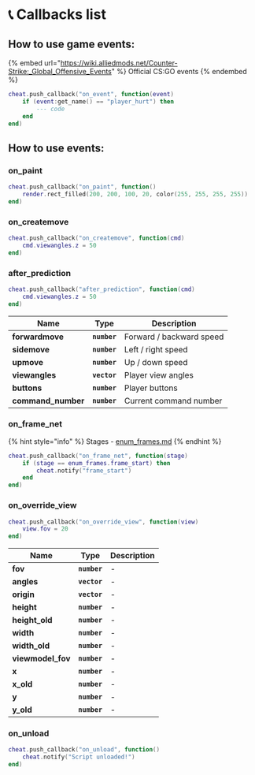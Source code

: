 # 📞 Callbacks list

## How to use game events:

{% embed url="https://wiki.alliedmods.net/Counter-Strike:_Global_Offensive_Events" %}
Official CS:GO events
{% endembed %}

```lua
cheat.push_callback("on_event", function(event)
    if (event:get_name() == "player_hurt") then
        --- code
    end
end)
```

## How to use events:

### on\_paint

```lua
cheat.push_callback("on_paint", function()
    render.rect_filled(200, 200, 100, 20, color(255, 255, 255, 255))
end)
```

### on\_createmove

```lua
cheat.push_callback("on_createmove", function(cmd)
    cmd.viewangles.z = 50
end)
```

### after\_prediction

```lua
cheat.push_callback("after_prediction", function(cmd)
    cmd.viewangles.z = 50
end)
```

| Name                | Type         | Description              |
| ------------------- | ------------ | ------------------------ |
| **forwardmove**     | **`number`** | Forward / backward speed |
| **sidemove**        | **`number`** | Left / right speed       |
| **upmove**          | **`number`** | Up / down speed          |
| **viewangles**      | **`vector`** | Player view angles       |
| **buttons**         | **`number`** | Player buttons           |
| **command\_number** | **`number`** | Current command number   |

### on\_frame\_net

{% hint style="info" %}
Stages - [enum\_frames.md](../enumerations/enum\_frames.md "mention")
{% endhint %}

```lua
cheat.push_callback("on_frame_net", function(stage)
    if (stage == enum_frames.frame_start) then
        cheat.notify("frame_start")
    end
end)
```

### on\_override\_view

```lua
cheat.push_callback("on_override_view", function(view)
    view.fov = 20
end)
```

| Name               | Type         | Description |
| ------------------ | ------------ | ----------- |
| **fov**            | **`number`** | -           |
| **angles**         | **`vector`** | -           |
| **origin**         | **`vector`** | -           |
| **height**         | **`number`** | -           |
| **height\_old**    | **`number`** | -           |
| **width**          | **`number`** | -           |
| **width\_old**     | **`number`** | -           |
| **viewmodel\_fov** | **`number`** | -           |
| **x**              | **`number`** | -           |
| **x\_old**         | **`number`** | -           |
| **y**              | **`number`** | -           |
| **y\_old**         | **`number`** | -           |

### on\_unload

```lua
cheat.push_callback("on_unload", function()
    cheat.notify("Script unloaded!")
end)
```
